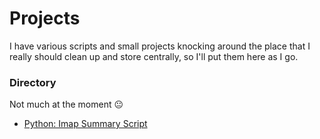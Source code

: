 Projects
========

I have various scripts and small projects knocking around the place that I really should clean
up and store centrally, so I'll put them here as I go.


### Directory ###

Not much at the moment :neutral_face:

* [Python: Imap Summary Script](https://github.com/barryoneill/Projects/tree/master/python/imap_summary) 

